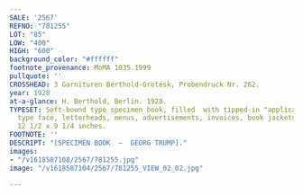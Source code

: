 ```yaml
---
SALE: '2567'
REFNO: "781255"
LOT: "85"
LOW: "400"
HIGH: "600"
background_color: "#ffffff"
footnote_provenance: MoMA 1035.1999
pullquote: ''
CROSSHEAD: 3 Garnituren Berthold-Grotesk, Probendruck Nr. 262.
year: 1928
at-a-glance: H. Berthold, Berlin. 1928.
TYPESET: Soft-bound type specimen book, filled  with tipped-in "applications" of the
  type face, letterheads, menus, advertisements, invoices, book jackets and more.
  12 1/2 x 9 1/4 inches.
FOOTNOTE: ''
DESCRIPT: "[SPECIMEN BOOK  —  GEORG TRUMP]."
images:
- "/v1618587108/2567/781255.jpg"
image: "/v1618587104/2567/781255_VIEW_02_02.jpg"

---
```

